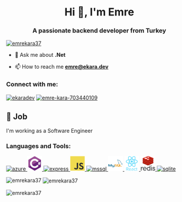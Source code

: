 <h1 align="center">Hi 👋, I'm Emre</h1>
<h3 align="center">A passionate backend developer from Turkey</h3>


<p align="left"> <a href="https://github.com/ryo-ma/github-profile-trophy"><img src="https://github-profile-trophy.vercel.app/?username=emrekara37" alt="emrekara37" /></a> </p>

- 💬 Ask me about **.Net**

- 📫 How to reach me **emre@ekara.dev**

<h3 align="left">Connect with me:</h3>
<p align="left">
<a href="https://twitter.com/ekaradev" target="blank"><img align="center" src="https://raw.githubusercontent.com/rahuldkjain/github-profile-readme-generator/master/src/images/icons/Social/twitter.svg" alt="ekaradev" height="30" width="40" /></a>
<a href="https://linkedin.com/in/emre-kara-703440109" target="blank"><img align="center" src="https://raw.githubusercontent.com/rahuldkjain/github-profile-readme-generator/master/src/images/icons/Social/linked-in-alt.svg" alt="emre-kara-703440109" height="30" width="40" /></a>
</p>

## 💼 Job

I'm working as a Software Engineer 

<h3 align="left">Languages and Tools:</h3>
<p align="left"> <a href="https://azure.microsoft.com/en-in/" target="_blank"> <img src="https://www.vectorlogo.zone/logos/microsoft_azure/microsoft_azure-icon.svg" alt="azure" width="40" height="40"/> </a> <a href="https://www.w3schools.com/cs/" target="_blank"> <img src="https://raw.githubusercontent.com/devicons/devicon/master/icons/csharp/csharp-original.svg" alt="csharp" width="40" height="40"/> </a> <a href="https://dotnet.microsoft.com/" target="_blank"> <img src="https://avatars.githubusercontent.com/u/9141961?s=200&v=4" alt="express" width="40" height="40"/> </a> <a href="https://developer.mozilla.org/en-US/docs/Web/JavaScript" target="_blank"> <img src="https://raw.githubusercontent.com/devicons/devicon/master/icons/javascript/javascript-original.svg" alt="javascript" width="40" height="40"/> </a> <a href="https://www.microsoft.com/en-us/sql-server" target="_blank"> <img src="https://www.svgrepo.com/show/303229/microsoft-sql-server-logo.svg" alt="mssql" width="40" height="40"/> </a> <a href="https://www.mysql.com/" target="_blank"> <img src="https://raw.githubusercontent.com/devicons/devicon/master/icons/mysql/mysql-original-wordmark.svg" alt="mysql" width="40" height="40"/> </a> <a href="https://reactjs.org/" target="_blank"> <img src="https://raw.githubusercontent.com/devicons/devicon/master/icons/react/react-original-wordmark.svg" alt="react" width="40" height="40"/> </a> <a href="https://redis.io" target="_blank"> <img src="https://raw.githubusercontent.com/devicons/devicon/master/icons/redis/redis-original-wordmark.svg" alt="redis" width="40" height="40"/> </a> <a href="https://www.sqlite.org/" target="_blank"> <img src="https://www.vectorlogo.zone/logos/sqlite/sqlite-icon.svg" alt="sqlite" width="40" height="40"/> </a> </p>

<p><img align="left" src="https://github-readme-stats.vercel.app/api/top-langs?username=emrekara37&show_icons=true&locale=en&layout=compact" alt="emrekara37" /></p>

<p>&nbsp;<img align="center" src="https://github-readme-stats.vercel.app/api?username=emrekara37&show_icons=true&locale=en" alt="emrekara37" /></p>

<p><img align="center" src="https://github-readme-streak-stats.herokuapp.com/?user=emrekara37&" alt="emrekara37" /></p>
